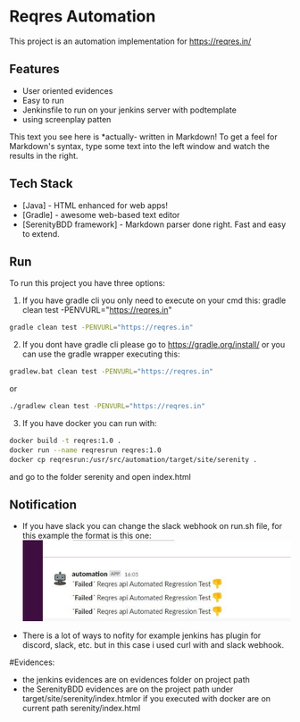 # Reqres Automation

This project is an automation implementation for https://reqres.in/

## Features

- User oriented evidences
- Easy to run
- Jenkinsfile to run on your jenkins server with podtemplate
- using screenplay patten

This text you see here is *actually- written in Markdown! To get a feel
for Markdown's syntax, type some text into the left window and
watch the results in the right.

## Tech Stack
- [Java] - HTML enhanced for web apps!
- [Gradle] - awesome web-based text editor
- [SerenityBDD framework] - Markdown parser done right. Fast and easy to extend.


## Run

To run this project you have three options:

1. If you have gradle cli you only need to execute on your cmd this:
    gradle clean test -PENVURL="https://reqres.in"

```sh
gradle clean test -PENVURL="https://reqres.in"
```

2. If you dont have gradle cli please go to https://gradle.org/install/ or you can use the gradle wrapper executing this:

```sh
gradlew.bat clean test -PENVURL="https://reqres.in"
```
or
```sh
./gradlew clean test -PENVURL="https://reqres.in"
```
3. If you have docker you can run with:
```sh
docker build -t reqres:1.0 .
docker run --name reqresrun reqres:1.0
docker cp reqresrun:/usr/src/automation/target/site/serenity .
```
and go to the folder serenity and open index.html

## Notification
- If you have slack you can change the slack webhook on run.sh file, for this example the format is  this one:
![alt text](https://github.com/boya678/reqres_automation/blob/master/evidences/SlackNotify.jpg)

- There is a lot of ways to nofity for example jenkins has plugin for discord, slack, etc. but in this case i used curl with and slack webhook.


#Evidences:

- the jenkins evidences are on evidences folder on project path
- the SerenityBDD evidences are on the project path under target/site/serenity/index.htmlor if you executed with docker are on current path serenity/index.html